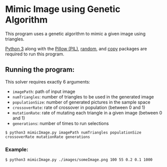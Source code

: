 # Mimic Image using Genetic Algorithm

This program uses a genetic algorithm to mimic a given image using triangles.

[Python 3](https://www.python.org/downloads/) along with the [Pillow (PIL)](https://pillow.readthedocs.io/en/stable/), [random](https://docs.python.org/3/library/random.html), and [copy](https://docs.python.org/3/library/copy.html) packages are required to run this program.

## Running the program:
This solver requires exactly 6 arguments:

- `imagePath`: path of input image
- `numTriangles`: number of triangles to be used in the generated image
- `populationSize`: number of generated pictures in the sample space
- `crossoverRate`: rate of crossover in population (between 0 and 1)
- `mutationRate`: rate of mutating each triangle in a given image (between 0 and 1)
- `generations`: number of times to run selections


```shell
$ python3 mimicImage.py imagePath numTriangles populationSize crossoverRate mutationRate generations
```
### Example:
```shell
$ python3 mimicImage.py ./images/someImage.png 100 55 0.2 0.1 1000
```